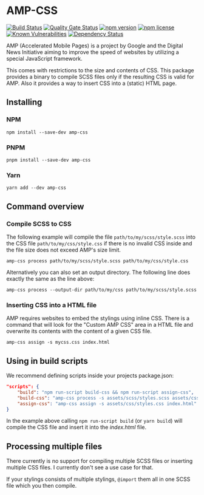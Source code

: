 # AMP-CSS

[![Build Status](https://travis-ci.com/saitho/amp-css.svg?branch=master)](https://travis-ci.com/saitho/amp-css)
[![Quality Gate Status](https://sonarcloud.io/api/project_badges/measure?project=amp-css&metric=alert_status)](https://sonarcloud.io/dashboard?id=amp-css)
[![npm version](https://img.shields.io/npm/v/amp-css.svg)](https://www.npmjs.com/package/amp-css)
[![npm license](https://img.shields.io/npm/l/amp-css.svg)](https://www.npmjs.com/package/amp-css)
[![Known Vulnerabilities](https://snyk.io/test/github/saitho/amp-css/badge.svg)](https://snyk.io/test/github/saitho/amp-css)
[![Dependency Status](https://david-dm.org/saitho/amp-css/status.svg)](https://david-dm.org/saitho/amp-css)

AMP (Accelerated Mobile Pages) is a project by Google and the Digital News Initiative
aiming to improve the speed of websites by utilizing a special JavaScript framework.

This comes with restrictions to the size and contents of CSS.
This package provides a binary to compile SCSS files only if the resulting CSS is valid for AMP.
Also it provides a way to insert CSS into a (static) HTML page.

## Installing

### NPM

```shell script
npm install --save-dev amp-css
```

### PNPM

```shell script
pnpm install --save-dev amp-css
```

### Yarn

```shell script
yarn add --dev amp-css
```

## Command overview

### Compile SCSS to CSS

The following example will compile the file `path/to/my/scss/style.scss` into the CSS file `path/to/my/css/style.css`
if there is no invalid CSS inside and the file size does not exceed AMP's size limit.

```shell script
amp-css process path/to/my/scss/style.scss path/to/my/css/style.css
```

Alternatively you can also set an output directory. The following line does exactly the same as the line above:

```shell script
amp-css process --output-dir path/to/my/css path/to/my/scss/style.scss
```

### Inserting CSS into a HTML file

AMP requires websites to embed the stylings using inline CSS.
There is a command that will look for the "Custom AMP CSS" area in a HTML file
and overwrite its contents with the content of a given CSS file.

```shell script
amp-css assign -s mycss.css index.html
```

## Using in build scripts

We recommend defining scripts inside your projects package.json:

```json
"scripts": {
    "build": "npm run-script build-css && npm run-script assign-css",
    "build-css": "amp-css process -s assets/scss/styles.scss assets/css/styles.css",
    "assign-css": "amp-css assign -s assets/css/styles.css index.html"
}
```

In the example above calling `npm run-script build` (or `yarn build`) will compile the CSS file and insert it into the _index.html_ file.

## Processing multiple files

There currently is no support for compiling multiple SCSS files or inserting multiple CSS files.
I currently don't see a use case for that.

If your stylings consists of multiple stylings, `@import` them all in one SCSS file which you then compile.
